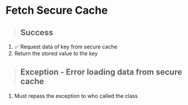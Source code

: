 # Fetch Secure Cache

> ## Success
1. ✅ Request data of key from secure cache
2. Return the stored value to the key

> ## Exception - Error loading data from secure cache
1. Must repass the exception to who called the class